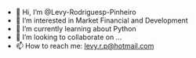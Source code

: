 - 👋 Hi, I’m @Levy-Rodriguesp-Pinheiro
- 👀 I’m interested in Market Financial and Development 
- 🌱 I’m currently learning about Python
- 💞️ I’m looking to collaborate on ...
- 📫 How to reach me: levy.r.p@hotmail.com

<!---
Avocado-MF/Avocado-MF is a ✨ special ✨ repository because its `README.md` (this file) appears on your GitHub profile.
You can click the Preview link to take a look at your changes.
--->
